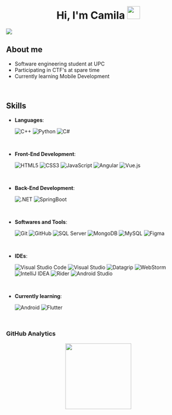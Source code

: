 <h1 align="center"><b>Hi, I'm Camila </b><img src="https://media.giphy.com/media/hvRJCLFzcasrR4ia7z/giphy.gif" width="35"></h1>
<img src="https://i.imgur.com/U0sI0O3.png">

<br>

## About me

- Software engineering student at UPC 
- Participating in CTF's at spare time
- Currently learning Mobile Development

<br>

## Skills

- **Languages**:
    
    ![C++](https://img.shields.io/badge/C++%20-%2300599C.svg?style=for-the-badge&logo=c%2B%2B&logoColor=white)  ![Python](https://img.shields.io/badge/Python%20-%2314354C.svg?style=for-the-badge&logo=python&logoColor=white) ![C#](https://img.shields.io/badge/C%23-7410a3.svg?style=for-the-badge&logo=c%23&logoColor=white)

<br>   
    
- **Front-End Development**:

   ![HTML5](https://img.shields.io/badge/HTML5%20-%23E34F26.svg?style=for-the-badge&logo=html5&logoColor=white) ![CSS3](https://img.shields.io/badge/CSS%20-%231572B6.svg?style=for-the-badge&logo=css3&logoColor=white) ![JavaScript](https://img.shields.io/badge/JavaScript%20-%23F7DF1E.svg?style=for-the-badge&logo=javascript&logoColor=black) ![Angular](https://img.shields.io/badge/Angular-ba2014.svg?style=for-the-badge&logo=angular&logoColor=white)  ![Vue.js](https://img.shields.io/badge/Vue.js-45ad71.svg?style=for-the-badge&logo=vue.js&logoColor=white)
    
<br>

- **Back-End Development**:

   ![.NET](https://img.shields.io/badge/.NET-5027D5.svg?style=for-the-badge&logo=.NET)  ![SpringBoot](https://img.shields.io/badge/SpringBoot-daf5da.svg?style=for-the-badge&logo=SpringBoot)

<br>

- **Softwares and Tools**:

    ![Git](https://img.shields.io/badge/git-%23F05033.svg?style=for-the-badge&logo=git&logoColor=white) ![GitHub](https://img.shields.io/badge/github-%23121011.svg?style=for-the-badge&logo=github&logoColor=white) ![SQL Server](https://img.shields.io/badge/SQL%20Server-8f2f22.svg?style=for-the-badge&logo=microsoft-sql-server&logoColor=white)  ![MongoDB](https://img.shields.io/badge/MongoDB-289929.svg?style=for-the-badge&logo=mongodb&logoColor=white) ![MySQL](https://img.shields.io/badge/mysql-5f83ba.svg?style=for-the-badge&logo=mysql&logoColor=white&logoSize=auto) ![Figma](https://img.shields.io/badge/Figma-be7fd4.svg?style=for-the-badge&logo=figma&logoColor=white) 

<br>

- **IDEs**:

    ![Visual Studio Code](https://img.shields.io/badge/Visual%20Studio%20Code-0078d7.svg?style=for-the-badge&logo=visual-studio-code&logoColor=white) ![Visual Studio](https://img.shields.io/badge/Visual%20Studio-421066.svg?style=for-the-badge&logo=visual-studio&logoColor=white) ![Datagrip](https://img.shields.io/badge/datagrip-d17bd0.svg?style=for-the-badge&logo=datagrip&logoColor=white) ![WebStorm](https://img.shields.io/badge/WebStorm-3e7ab5.svg?style=for-the-badge&logo=webstorm&logoColor=white) <br> ![IntelliJ IDEA](https://img.shields.io/badge/intellij_idea-db7a25.svg?style=for-the-badge&logo=intellijidea&logoColor=white) ![Rider](https://img.shields.io/badge/rider-cf1137.svg?style=for-the-badge&logo=rider&logoColor=white) ![Android Studio](https://img.shields.io/badge/Android_Studio-2894bf.svg?style=for-the-badge&logo=androidstudio&logoColor=white)

<br>

- **Currently learning**:

    ![Android](https://img.shields.io/badge/android-3dd084.svg?style=for-the-badge&logo=android&logoColor=white&logoSize=auto) ![Flutter](https://img.shields.io/badge/flutter-17a6d1.svg?style=for-the-badge&logo=flutter)
    
<br>

### GitHub Analytics

<p align="center">
<a href="https://github.com/CamiAm404">
  <img height="180em" src="https://github-readme-stats-eight-theta.vercel.app/api?username=CamiAm404&show_icons=true&theme=synthwave&include_all_commits=true&count_private=true"/> 
</a>
</p>

<!--
**CamiAm404/CamiAm404** is a ✨ _special_ ✨ repository because its `README.md` (this file) appears on your GitHub profile.

Here are some ideas to get you started:

- 🔭 I’m currently working on ...
- 🌱 I’m currently learning ...
- 👯 I’m looking to collaborate on ...
- 🤔 I’m looking for help with ...
- 💬 Ask me about ...
- 📫 How to reach me: ...
- 😄 Pronouns: ...
- ⚡ Fun fact: ...
-->
